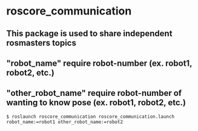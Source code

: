 # roscore_communication

## This package is used to share independent rosmasters topics

## "robot_name" require robot-number (ex. robot1, robot2, etc.)
## "other_robot_name" require robot-number of wanting to know pose (ex. robot1, robot2, etc.)

```
$ roslaunch roscore_communication roscore_communication.launch robot_name:=robot1 other_robot_name:=robot2
```
